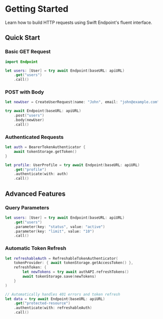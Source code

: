 # Getting Started

Learn how to build HTTP requests using Swift Endpoint's fluent interface.

## Quick Start

### Basic GET Request

```swift
import Endpoint

let users: [User] = try await Endpoint(baseURL: apiURL)
    .get("users")
    .call()
```

### POST with Body

```swift
let newUser = CreateUserRequest(name: "John", email: "john@example.com")

try await Endpoint(baseURL: apiURL)
    .post("users")
    .body(newUser)
    .call()
```

### Authenticated Requests

```swift
let auth = BearerTokenAuthenticator { 
    await tokenStorage.getToken() 
}

let profile: UserProfile = try await Endpoint(baseURL: apiURL)
    .get("profile")
    .authenticate(with: auth)
    .call()
```

## Advanced Features

### Query Parameters

```swift
let users: [User] = try await Endpoint(baseURL: apiURL)
    .get("users")
    .parameter(key: "status", value: "active")
    .parameter(key: "limit", value: "10")
    .call()
```

### Automatic Token Refresh

```swift
let refreshableAuth = RefreshableTokenAuthenticator(
    tokenProvider: { await tokenStorage.getAccessToken() },
    refreshToken: {
        let newTokens = try await authAPI.refreshTokens()
        await tokenStorage.save(newTokens)
    }
)

// Automatically handles 401 errors and token refresh
let data = try await Endpoint(baseURL: apiURL)
    .get("protected-resource")
    .authenticate(with: refreshableAuth)
    .call()
```